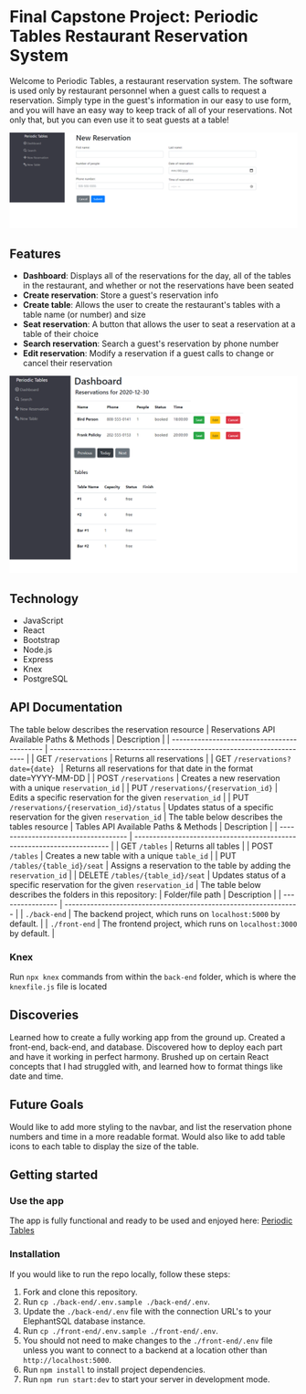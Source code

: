 # Final Capstone Project: Periodic Tables Restaurant Reservation System

Welcome to Periodic Tables, a restaurant reservation system. The software is used only by restaurant personnel when a 
guest calls to request a reservation. Simply type in the guest's information in our easy to use form, and you will have 
an easy way to keep track of all of your reservations. Not only that, but you can even use it to seat guests at a table!


![Dashboard](/new_reservation.png "Dashboard")
## Features
- **Dashboard**: Displays all of the reservations for the day, all of the tables in the restaurant, and whether or not 
the reservations have been seated
- **Create reservation**: Store a guest's reservation info
- **Create table**: Allows the user to create the restaurant's tables with a table name (or number) and size
- **Seat reservation**: A button that allows the user to seat a reservation at a table of their choice
- **Search reservation**: Search a guest's reservation by phone number
- **Edit reservation**: Modify a reservation if a guest calls to change or cancel their reservation


![Dashboard](/dashboard.png "Dashboard")
## Technology
- JavaScript
- React
- Bootstrap
- Node.js
- Express
- Knex
- PostgreSQL

## API Documentation
The table below describes the reservation resource
| Reservations API Available Paths & Methods  | Description                                                             |
| ------------------------------------------- | ----------------------------------------------------------------------- |
| GET `/reservations`                         | Returns all reservations                                                |
| GET `/reservations?date={date} `            | Returns all reservations for that date in the format date=YYYY-MM-DD    |
| POST `/reservations`                        | Creates a new reservation with a unique `reservation_id`                |
| PUT `/reservations/{reservation_id}`        | Edits a specific reservation for the given `reservation_id`             |
| PUT `/reservations/{reservation_id}/status` | Updates status of a specific reservation for the given `reservation_id` |
The table below describes the tables resource
| Tables API Available Paths & Methods | Description                                                             |
| ------------------------------------ | ----------------------------------------------------------------------- |
| GET `/tables`                        | Returns all tables                                                      |
| POST `/tables`                       | Creates a new table with a unique `table_id`                            |
| PUT `/tables/{table_id}/seat`        | Assigns a reservation to the table by adding the `reservation_id`       |
| DELETE `/tables/{table_id}/seat`     | Updates status of a specific reservation for the given `reservation_id` |
The table below describes the folders in this repository:
| Folder/file path | Description                                                      |
| ---------------- | ---------------------------------------------------------------- |
| `./back-end`     | The backend project, which runs on `localhost:5000` by default.  |
| `./front-end`    | The frontend project, which runs on `localhost:3000` by default. |

### Knex
Run `npx knex` commands from within the `back-end` folder, which is where the `knexfile.js` file is located

## Discoveries
Learned how to create a fully working app from the ground up. Created a front-end, back-end, and database. Discovered how 
to deploy each part and have it working in perfect harmony. Brushed up on certain React concepts that I had struggled with, 
and learned how to format things like date and time.

## Future Goals
Would like to add more styling to the navbar, and list the reservation phone numbers and time in a more readable format.
Would also like to add table icons to each table to display the size of the table.

## Getting started
### Use the app
The app is fully functional and ready to be used and enjoyed here: [Periodic Tables](https://periodic-tables-mark-client.herokuapp.com/)

### Installation
If you would like to run the repo locally, follow these steps:
1. Fork and clone this repository.
2. Run `cp ./back-end/.env.sample ./back-end/.env`.
3. Update the `./back-end/.env` file with the connection URL's to your ElephantSQL database instance.
4. Run `cp ./front-end/.env.sample ./front-end/.env`.
5. You should not need to make changes to the `./front-end/.env` file unless you want to connect to a backend 
at a location other than `http://localhost:5000`.
6. Run `npm install` to install project dependencies.
7. Run `npm run start:dev` to start your server in development mode.
